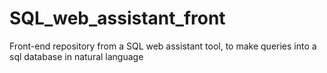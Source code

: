 # SQL_web_assistant_front
Front-end repository from a SQL web assistant tool, to make queries into a sql database in natural language
